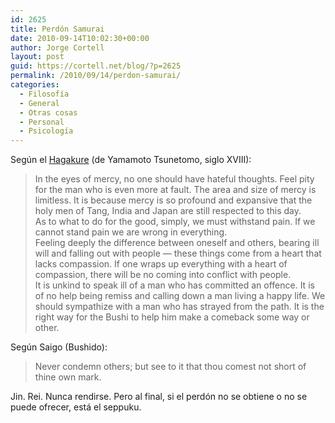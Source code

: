 ```yaml
---
id: 2625
title: Perdón Samurai
date: 2010-09-14T10:02:30+00:00
author: Jorge Cortell
layout: post
guid: https://cortell.net/blog/?p=2625
permalink: /2010/09/14/perdon-samurai/
categories:
  - Filosofí­a
  - General
  - Otras cosas
  - Personal
  - Psicología
---
```

Según el <a title="https://www.hyoho.com/Hagakure1.html" href="https://www.hyoho.com/Hagakure1.html" target="_blank">Hagakure</a> (de Yamamoto Tsunetomo, siglo XVIII):

> <div id="_mcePaste">
>   In the eyes of mercy, no one should have hateful thoughts. Feel pity for the man who is even more at fault. The area and size of mercy is limitless. It is because mercy is so profound and expansive that the holy men of Tang, India and Japan are still respected to this day.
> </div>
> 
> <div id="_mcePaste">
>   As to what to do for the good, simply, we must withstand pain. If we cannot stand pain we are wrong in everything.
> </div>
> 
> <div id="_mcePaste">
>   Feeling deeply the difference between oneself and others, bearing ill will and falling out with people — these things come from a heart that lacks compassion. If one wraps up everything with a heart of compassion, there will be no coming into conflict with people.
> </div>
> 
> <div id="_mcePaste">
>   It is unkind to speak ill of a man who has committed an offence. It is of no help being remiss and calling down a man living a happy life. We should sympathize with a man who has strayed from the path. It is the right way for the Bushi to help him make a comeback some way or other.
> </div>

<div>
  Según Saigo (Bushido):
</div>

> <div>
>   Never condemn others; but see to it that thou comest not short of thine own mark.
> </div>

<div>
  Jin. Rei. Nunca rendirse. Pero al final, si el perdón no se obtiene o no se puede ofrecer, está el seppuku.
</div>